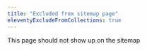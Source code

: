 ```yaml
---
title: "Excluded from sitemap page"
eleventyExcludeFromCollections: true
---
```


This page should not show up on the sitemap
